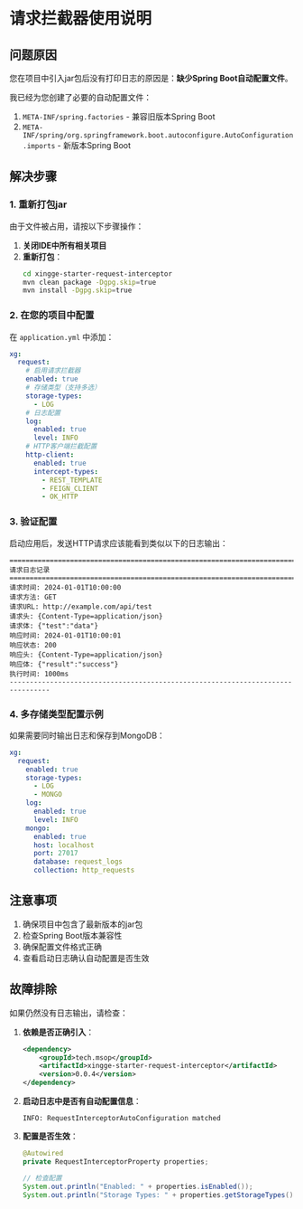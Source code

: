 # 请求拦截器使用说明

## 问题原因

您在项目中引入jar包后没有打印日志的原因是：**缺少Spring Boot自动配置文件**。

我已经为您创建了必要的自动配置文件：

1. `META-INF/spring.factories` - 兼容旧版本Spring Boot
2. `META-INF/spring/org.springframework.boot.autoconfigure.AutoConfiguration.imports` - 新版本Spring Boot

## 解决步骤

### 1. 重新打包jar

由于文件被占用，请按以下步骤操作：

1. **关闭IDE中所有相关项目**
2. **重新打包**：
   ```bash
   cd xingge-starter-request-interceptor
   mvn clean package -Dgpg.skip=true
   mvn install -Dgpg.skip=true
   ```

### 2. 在您的项目中配置

在 `application.yml` 中添加：

```yaml
xg:
  request:
    # 启用请求拦截器
    enabled: true
    # 存储类型（支持多选）
    storage-types:
      - LOG
    # 日志配置
    log:
      enabled: true
      level: INFO
    # HTTP客户端拦截配置
    http-client:
      enabled: true
      intercept-types:
        - REST_TEMPLATE
        - FEIGN_CLIENT
        - OK_HTTP
```

### 3. 验证配置

启动应用后，发送HTTP请求应该能看到类似以下的日志输出：

```
================================================================================
请求日志记录
================================================================================
请求时间: 2024-01-01T10:00:00
请求方法: GET
请求URL: http://example.com/api/test
请求头: {Content-Type=application/json}
请求体: {"test":"data"}
响应时间: 2024-01-01T10:00:01
响应状态: 200
响应头: {Content-Type=application/json}
响应体: {"result":"success"}
执行时间: 1000ms
--------------------------------------------------------------------------------
```

### 4. 多存储类型配置示例

如果需要同时输出日志和保存到MongoDB：

```yaml
xg:
  request:
    enabled: true
    storage-types:
      - LOG
      - MONGO
    log:
      enabled: true
      level: INFO
    mongo:
      enabled: true
      host: localhost
      port: 27017
      database: request_logs
      collection: http_requests
```

## 注意事项

1. 确保项目中包含了最新版本的jar包
2. 检查Spring Boot版本兼容性
3. 确保配置文件格式正确
4. 查看启动日志确认自动配置是否生效

## 故障排除

如果仍然没有日志输出，请检查：

1. **依赖是否正确引入**：
   ```xml
   <dependency>
       <groupId>tech.msop</groupId>
       <artifactId>xingge-starter-request-interceptor</artifactId>
       <version>0.0.4</version>
   </dependency>
   ```

2. **启动日志中是否有自动配置信息**：
   ```
   INFO: RequestInterceptorAutoConfiguration matched
   ```

3. **配置是否生效**：
   ```java
   @Autowired
   private RequestInterceptorProperty properties;
   
   // 检查配置
   System.out.println("Enabled: " + properties.isEnabled());
   System.out.println("Storage Types: " + properties.getStorageTypes());
   ```